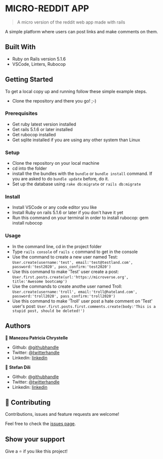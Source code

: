 # MICRO-REDDIT APP

> A micro version of the reddit web app made with rails

A simple platform where users can post links and make comments on them.

## Built With

- Ruby on Rails version 5.1.6
- VSCode, Linters, Rubocop


## Getting Started

To get a local copy up and running follow these simple example steps.

- Clone the repository and there you go! ;-)

### Prerequisites

- Get ruby latest version installed
- Get rails 5.1.6 or later installed
- Get rubocop installed
- Get sqlite installed if you are using any other system than Linux

### Setup

- Clone the repository on your local machine
- cd into the folder
- install the the bundles with the `bundle` or `bundle install` command. If you are asked to do `bundle update` before, do it.
- Set up the database using `rake db:migrate` or `rails db:migrate`

### Install

- Install VSCode or any code editor you like
- Install Ruby on rails 5.1.6 or later if you don't have it yet
- Run this command on your terminal in order to install rubocop: gem install rubocop 

### Usage

- In the command line, cd in the project folder
- Type `rails console` of `rails c` command to get in the console
- Use the command to create a new user named Test: `User.create(username:'test', email:'test@testland.com', password:'test2020', pass_confirm:'test2020')`
- Use this command to make 'Test' user create a post: `User.first.posts.create(url:'https://microverse.org', title:'Awesome bootcamp')`
- Use the commands to create anothe user named Troll: `User.create(username:'troll', email:'troll@hateland.com', password:'troll2020', pass_confirm:'troll2020')`
- Use this command to make 'Troll' user post a hate comment on 'Test' user's post: `User.first.posts.first.comments.create(body:'This is a stupid post, should be deleted!')`


## Authors

👤 **Manezeu Patricia Chrystelle**

- Github: [@githubhandle](https://github.com/patriciachrysy)
- Twitter: [@twitterhandle](https://twitter.com/ManezeuP)
- Linkedin: [linkedin](https://www.linkedin.com/in/manezeu-patricia-chrystelle-095072118/)

👤 **Stefan Dili**

- Github: [@githubhandle](https://github.com/dili021)
- Twitter: [@twitterhandle](https://twitter.com/DiliStefan)
- Linkedin: [linkedin](https://www.linkedin.com/in/stefan-dili/)

## 🤝 Contributing

Contributions, issues and feature requests are welcome!

Feel free to check the [issues page](https://github.com/patriciachrysy/micro-reddit/issues).

## Show your support

Give a ⭐️ if you like this project!


